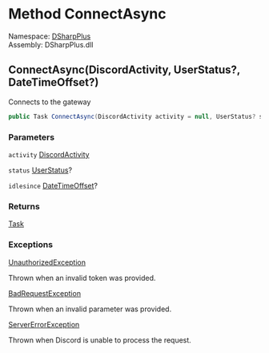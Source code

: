 # Method ConnectAsync

Namespace: [DSharpPlus](DSharpPlus.md)  
Assembly: DSharpPlus.dll

## <a id="DSharpPlus_DiscordClient_ConnectAsync_DSharpPlus_Entities_DiscordActivity_System_Nullable_DSharpPlus_Entities_UserStatus__System_Nullable_System_DateTimeOffset__"></a>ConnectAsync\(DiscordActivity, UserStatus?, DateTimeOffset?\)

Connects to the gateway

```csharp
public Task ConnectAsync(DiscordActivity activity = null, UserStatus? status = null, DateTimeOffset? idlesince = null)
```

### Parameters

`activity` [DiscordActivity](DSharpPlus.Entities.DiscordActivity.md)

`status` [UserStatus](DSharpPlus.Entities.UserStatus.md)?

`idlesince` [DateTimeOffset](https://learn.microsoft.com/dotnet/api/system.datetimeoffset)?

### Returns

[Task](https://learn.microsoft.com/dotnet/api/system.threading.tasks.task)

### Exceptions

[UnauthorizedException](DSharpPlus.Exceptions.UnauthorizedException.md)

Thrown when an invalid token was provided.

[BadRequestException](DSharpPlus.Exceptions.BadRequestException.md)

Thrown when an invalid parameter was provided.

[ServerErrorException](DSharpPlus.Exceptions.ServerErrorException.md)

Thrown when Discord is unable to process the request.

